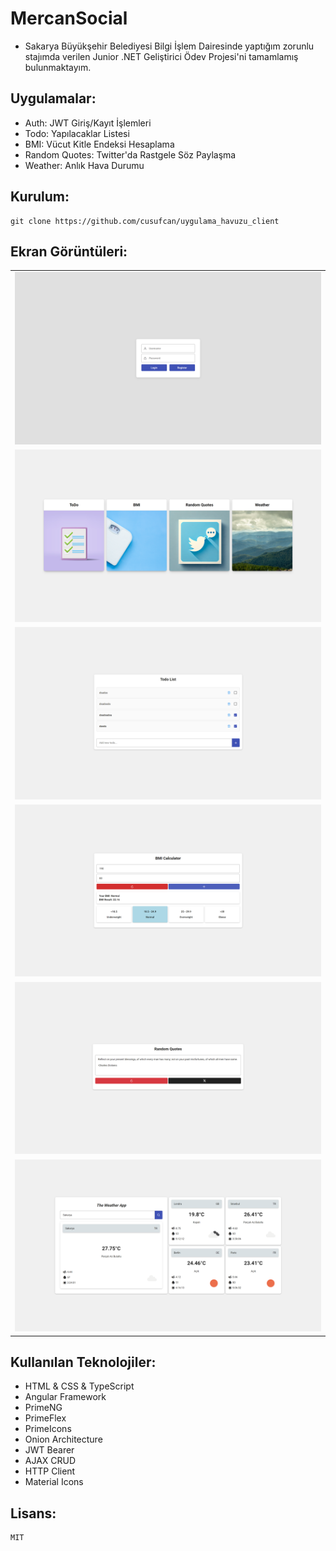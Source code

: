 ﻿# MercanSocial

- Sakarya Büyükşehir Belediyesi Bilgi İşlem Dairesinde yaptığım zorunlu stajımda verilen Junior .NET Geliştirici Ödev Projesi'ni tamamlamış bulunmaktayım.

## Uygulamalar:

- Auth: JWT Giriş/Kayıt İşlemleri
- Todo: Yapılacaklar Listesi
- BMI: Vücut Kitle Endeksi Hesaplama
- Random Quotes: Twitter'da Rastgele Söz Paylaşma
- Weather: Anlık Hava Durumu

## Kurulum:

    git clone https://github.com/cusufcan/uygulama_havuzu_client

## Ekran Görüntüleri:

<table>
    <tr><td><img src="src/assets/ss/auth.png" alt="1"></td></tr>
    <tr><td><img src="src/assets/ss/home.png" alt="2"></td></tr>
    <tr><td><img src="src/assets/ss/todo.png" alt="3"></td></tr>
    <tr><td><img src="src/assets/ss/bmi.png" alt="4"></td></tr>
    <tr><td><img src="src/assets/ss/twitter.png" alt="5"></td></tr>
    <tr><td><img src="src/assets/ss/weather.png" alt="6"></td></tr>
</table>

## Kullanılan Teknolojiler:

- HTML & CSS & TypeScript
- Angular Framework
- PrimeNG
- PrimeFlex
- PrimeIcons
- Onion Architecture
- JWT Bearer
- AJAX CRUD
- HTTP Client
- Material Icons

## Lisans:

    MIT
